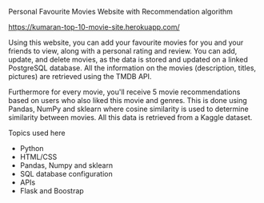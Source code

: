 Personal Favourite Movies Website with Recommendation algorithm

https://kumaran-top-10-movie-site.herokuapp.com/

Using this website, you can add your favourite movies for you and your friends to view, along with a personal rating and review. 
You can add, update, and delete movies, as the data is stored and updated on a linked PostgreSQL database.
All the information on the movies (description, titles, pictures) are retrieved using the TMDB API. 

Furthermore for every movie, you'll receive 5 movie recommendations based on users who also liked this movie and genres. This is done using Pandas, NumPy
and sklearn where cosine similarity is used to determine similarity between movies. All this data is retrieved from a Kaggle dataset.

Topics used here
- Python
- HTML/CSS
- Pandas, Numpy and sklearn
- SQL database configuration
- APIs
- Flask and Boostrap

